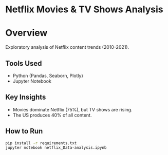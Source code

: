 # Netflix Movies & TV Shows Analysis  
# Overview 
Exploratory analysis of Netflix content trends (2010-2021).  

## Tools Used  
- Python (Pandas, Seaborn, Plotly)  
- Jupyter Notebook  

## Key Insights  
- Movies dominate Netflix (75%), but TV shows are rising.  
- The US produces 40% of all content.  

## How to Run  
```bash
pip install -r requirements.txt
jupyter notebook netflix_Data-analysis.ipynb